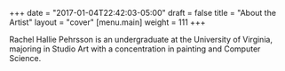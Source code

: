 +++
date = "2017-01-04T22:42:03-05:00"
draft = false
title = "About the Artist"
layout = "cover"
 [menu.main] weight = 111
+++

Rachel Hallie Pehrsson is an undergraduate at the University of Virginia, majoring in Studio Art with a concentration in painting and Computer Science.

 

